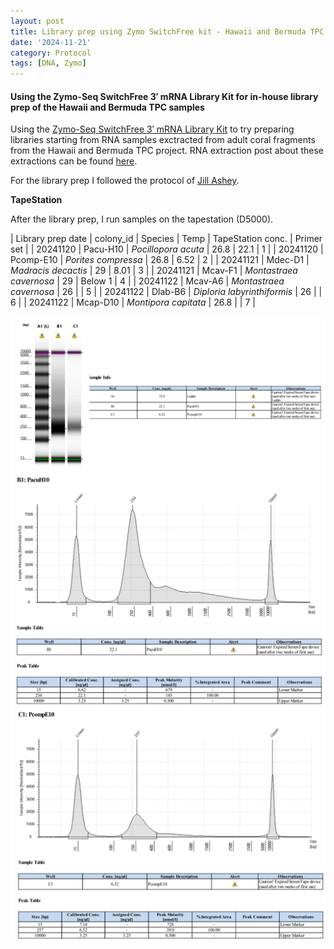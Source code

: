 ```yaml
---
layout: post
title: Library prep using Zymo SwitchFree kit - Hawaii and Bermuda TPC samples
date: '2024-11-21'
category: Protocol
tags: [DNA, Zymo]
---
```


#### Using the Zymo-Seq SwitchFree 3′ mRNA Library Kit for in-house library prep of the Hawaii and Bermuda TPC samples
Using the [Zymo-Seq SwitchFree 3′ mRNA Library Kit](https://www.zymoresearch.com/products/zymo-seq-switchfree-3-mrna-library-kit) to try preparing libraries starting from RNA samples exctracted from adult coral fragments from the Hawaii and Bermuda TPC project. RNA extraction post about these extractions can be found [here](https://fscucchia-labnotebooks.github.io/FScucchia_Putnam_Lab_Notebook/DNA-RNA-Hawaii-TPCA/).

For the library prep I followed the protocol of [Jill Ashey](https://github.com/JillAshey/JillAshey_Putnam_Lab_Notebook/blob/master/_posts/2024-03-29-Zymo-SwitchFree.md).

**TapeStation**

After the library prep, I run samples on the tapestation (D5000).

| Library prep date  | colony_id  |     Species            | Temp   |    TapeStation conc.     |   Primer set  |
| 20241120  |  Pacu-H10    | *Pocillopora acuta*          | 26.8       |    22.1          |  1  |
| 20241120  |  Pcomp-E10   | *Porites compressa*          | 26.8     |  6.52          |  2  |
| 20241121  |  Mdec-D1    | *Madracis decactis*          | 29      |    8.01        |  3   |
| 20241121  |  Mcav-F1   | *Montastraea cavernosa*          | 29     |   Below 1         |  4  |
| 20241122  |  Mcav-A6   | *Montastraea cavernosa*          | 26     |            |  5  |
| 20241122  |  Dlab-B6   | *Diploria labyrinthiformis*          | 26     |            |  6  |
| 20241122  |  Mcap-D10   | *Montipora capitata*          | 26.8     |            |  7  |

![LibraryPrepZymo1.png](https://github.com/FScucchia-LabNotebooks/FScucchia_Putnam_Lab_Notebook/blob/master/images/LibraryPrepZymo1.png?raw=true)




